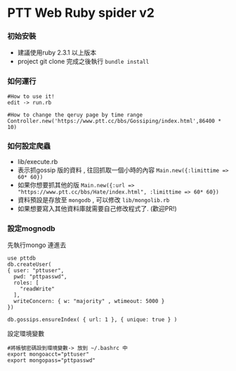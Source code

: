 # PTT Web Ruby spider v2

### 初始安裝
* 建議使用ruby 2.3.1 以上版本
* project git clone 完成之後執行 `bundle install`

### 如何運行
```
#How to use it!
edit -> run.rb

#How to change the qeruy page by time range
Controller.new('https://www.ptt.cc/bbs/Gossiping/index.html',86400 * 10)
```
### 如何設定爬蟲
* lib/execute.rb
* 表示抓gossip 版的資料 , 往回抓取一個小時的內容 `Main.new({:limittime => 60* 60})`
* 如果你想要抓其他的版 `Main.new({:url => "https://www.ptt.cc/bbs/Hate/index.html", :limittime => 60* 60})`
* 資料預設是存放至 `mongodb` , 可以修改 `lib/mongolib.rb`
* 如果想要寫入其他資料庫就需要自己修改程式了. (歡迎PR!)

### 設定mognodb
先執行mongo 連進去
```
use pttdb
db.createUser(
{ user: "pttuser",
  pwd: "pttpasswd",
  roles: [
    "readWrite"
  ],
  writeConcern: { w: "majority" , wtimeout: 5000 }
})

db.gossips.ensureIndex( { url: 1 }, { unique: true } )
```
設定環境變數
```
#將帳號密碼設到環境變數-> 放到 ~/.bashrc 中
export mongoacct="pttuser"
export mongopass="pttpasswd"
```
